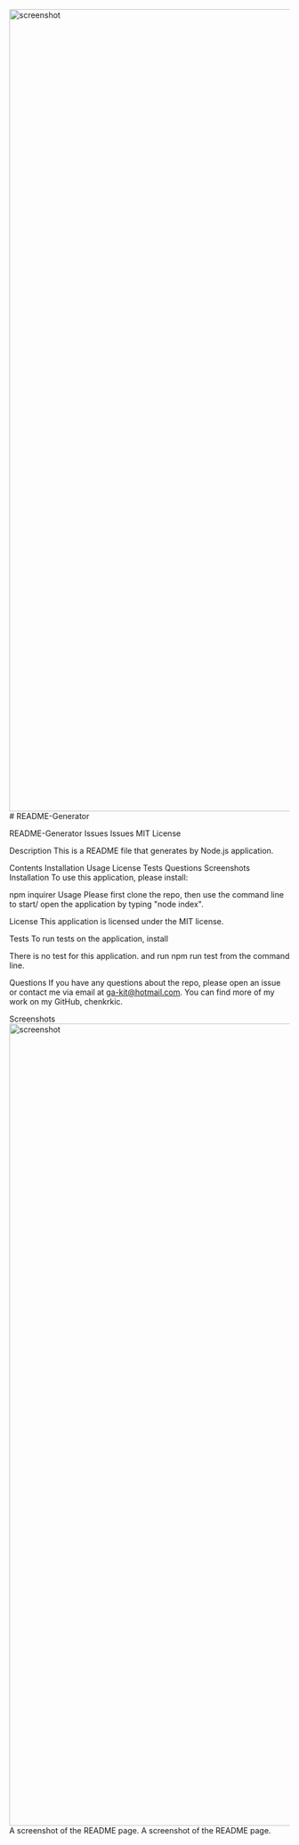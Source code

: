 <img width="1440" alt="screenshot" src="https://user-images.githubusercontent.com/30817557/125216602-8545e980-e273-11eb-82d4-a82fcc163a88.png">
# README-Generator

README-Generator
Issues Issues MIT License

Description
This is a README file that generates by Node.js application.

Contents
Installation
Usage
License
Tests
Questions
Screenshots
Installation
To use this application, please install:

npm inquirer
Usage
Please first clone the repo, then use the command line to start/ open the application by typing "node index".

License
This application is licensed under the MIT license.

Tests
To run tests on the application, install

There is no test for this application.
and run npm run test from the command line.

Questions
If you have any questions about the repo, please open an issue or contact me via email at ga-kit@hotmail.com. You can find more of my work on my GitHub, chenkrkic.

Screenshots
<img width="1440" alt="screenshot" src="https://user-images.githubusercontent.com/30817557/125216627-968ef600-e273-11eb-9fc1-e26c1b34f249.png">
A screenshot of the README page. A screenshot of the README page.
